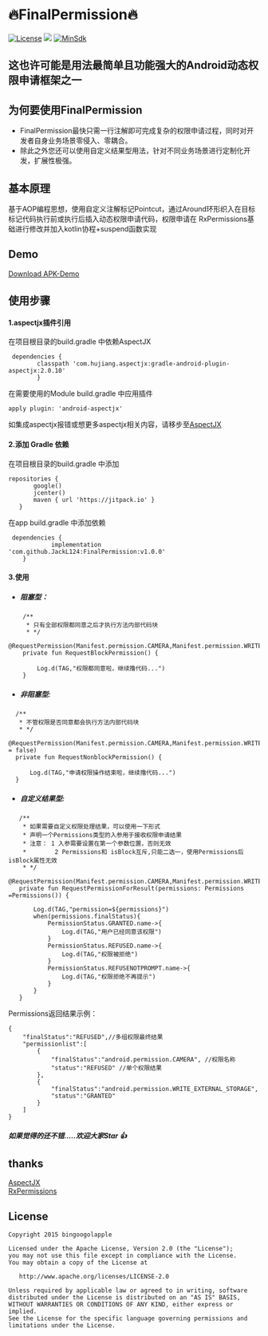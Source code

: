 
 # **🔥FinalPermission🔥** #
 [![License](https://img.shields.io/badge/License%20-Apache%202-337ab7.svg)](https://www.apache.org/licenses/LICENSE-2.0)
 [![](https://jitpack.io/v/JackL124/FinalPermission.svg)](https://jitpack.io/#JackL124/FinalPermission)
 [![MinSdk](https://img.shields.io/badge/%20MinSdk%20-%2019%2B%20-f0ad4e.svg)](https://android-arsenal.com/api?level=19)


## 这也许可能是用法最简单且功能强大的Android动态权限申请框架之一 ###

 ## 为何要使用FinalPermission
- FinalPermission最快只需一行注解即可完成复杂的权限申请过程，同时对开发者自身业务场景零侵入、零耦合。
- 除此之外您还可以使用自定义结果型用法，针对不同业务场景进行定制化开发，扩展性极强。

## 基本原理
基于AOP编程思想，使用自定义注解标记Pointcut，通过Around环形织入在目标标记代码执行前或执行后插入动态权限申请代码，权限申请在
RxPermissions基础进行修改并加入kotlin协程+suspend函数实现

## Demo
[Download APK-Demo](apk/app-debug.apk)

## 使用步骤

#### 1.aspectjx插件引用
在项目根目录的build.gradle 中依赖AspectJX
```
 dependencies {
        classpath 'com.hujiang.aspectjx:gradle-android-plugin-aspectjx:2.0.10'
        }
```
在需要使用的Module build.gradle 中应用插件

```
apply plugin: 'android-aspectjx'
```
如集成aspectjx报错或想更多aspectjx相关内容，请移步至[AspectJX](https://github.com/HujiangTechnology/gradle_plugin_android_aspectjx)

#### 2.添加 Gradle 依赖
在项目根目录的build.gradle 中添加
```
repositories {
       google()
       jcenter()
       maven { url 'https://jitpack.io' }
   }
```
 在app build.gradle 中添加依赖
```
 dependencies {
 	        implementation 'com.github.JackL124:FinalPermission:v1.0.0'
 	}
```
#### 3.使用

* ##### 阻塞型：
```
    /**
     * 只有全部权限都同意之后才执行方法内部代码块
     * */
    @RequestPermission(Manifest.permission.CAMERA,Manifest.permission.WRITE_EXTERNAL_STORAGE)
    private fun RequestBlockPermission() {
  
        Log.d(TAG,"权限都同意啦，继续撸代码...")
    }
```

* ##### 非阻塞型:
```
  /**
   * 不管权限是否同意都会执行方法内部代码块
   * */
  @RequestPermission(Manifest.permission.CAMERA,Manifest.permission.WRITE_EXTERNAL_STORAGE,isBlock = false)
  private fun RequestNonblockPermission() {
  
      Log.d(TAG,"申请权限操作结束啦，继续撸代码...")
  }
```

* ##### 自定义结果型:
```
   /**
    * 如果需要自定义权限处理结果，可以使用一下形式
    * 声明一个Permissions类型的入参用于接收权限申请结果
    * 注意： 1 入参需要设置在第一个参数位置，否则无效 
    *        2 Permissions和 isBlock互斥,只能二选一，使用Permissions后isBlock属性无效
    * */
   @RequestPermission(Manifest.permission.CAMERA,Manifest.permission.WRITE_EXTERNAL_STORAGE)
   private fun RequestPermissionForResult(permissions: Permissions =Permissions()) {

       Log.d(TAG,"permission=${permissions}")
       when(permissions.finalStatus){
           PermissionStatus.GRANTED.name->{
               Log.d(TAG,"用户已经同意该权限")
           }
           PermissionStatus.REFUSED.name->{
               Log.d(TAG,"权限被拒绝")
           }
           PermissionStatus.REFUSENOTPROMPT.name->{
               Log.d(TAG,"权限拒绝不再提示")
           }
       }
   }
```

Permissions返回结果示例：

```
{
    "finalStatus":"REFUSED",//多组权限最终结果
    "permissionlist":[ 
        {
            "finalStatus":"android.permission.CAMERA", //权限名称
            "status":"REFUSED" //单个权限结果
        },
        {
            "finalStatus":"android.permission.WRITE_EXTERNAL_STORAGE",
            "status":"GRANTED"
        }
    ]
}
```

##### 如果觉得的还不错.....欢迎大家Star 👍

## thanks
[AspectJX](https://github.com/HujiangTechnology/gradle_plugin_android_aspectjx)</br>
[RxPermissions](https://github.com/tbruyelle/RxPermissions)

## License

    Copyright 2015 bingoogolapple

    Licensed under the Apache License, Version 2.0 (the "License");
    you may not use this file except in compliance with the License.
    You may obtain a copy of the License at

       http://www.apache.org/licenses/LICENSE-2.0

    Unless required by applicable law or agreed to in writing, software
    distributed under the License is distributed on an "AS IS" BASIS,
    WITHOUT WARRANTIES OR CONDITIONS OF ANY KIND, either express or implied.
    See the License for the specific language governing permissions and
    limitations under the License.


